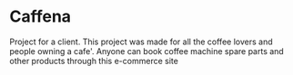 # Caffena
Project for a client. This project was made for all the coffee lovers and people owning a cafe'. Anyone can book coffee machine spare parts and other products through this e-commerce site
